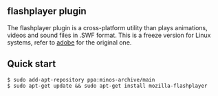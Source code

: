 ## flashplayer plugin

The flashplayer plugin is a cross-platform utility than plays animations, videos and sound files in .SWF format. This is a freeze version for Linux systems, refer to [adobe](http://get.adobe.com/flashplayer/) for the original one.

## Quick start

   ```
   $ sudo add-apt-repository ppa:minos-archive/main
   $ sudo apt-get update && sudo apt-get install mozilla-flashplayer
   ```
